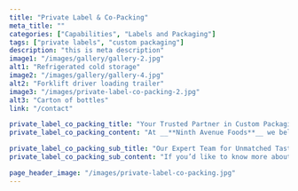 ```yaml
---
title: "Private Label & Co-Packing"
meta_title: ""
categories: ["Capabilities", "Labels and Packaging"]
tags: ["private labels", "custom packaging"]
description: "this is meta description"
image1: "/images/gallery/gallery-2.jpg"
alt1: "Refrigerated cold storage"
image2: "/images/gallery/gallery-4.jpg"
alt2: "Forklift driver loading trailer"
image3: "/images/private-label-co-packing-2.jpg"
alt3: "Carton of bottles"
link: "/contact"

private_label_co_packing_title: "Your Trusted Partner in Custom Packaging"
private_label_co_packing_content: "At __**Ninth Avenue Foods**__ we believe that your products and our capabilities and experience is a winning combination!\n\nWe are proud to produce and package for reputable brands and private label vendors across the country as well as internationally."

private_label_co_packing_sub_title: "Our Expert Team for Unmatched Taste and Quality in Food Manufacturing"
private_label_co_packing_sub_content: "If you’d like to know more about our capabilities and offerings, please [__**contact us**__](/contact). Our expert team is committed to achieving the exact taste and quality that your customers love with a level of personal care and attention that is unmatched in the industry."

page_header_image: "/images/private-label-co-packing.jpg"
---
```

